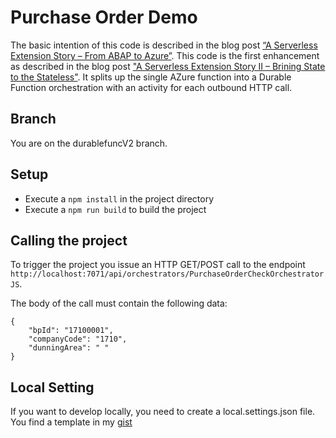 # Purchase Order Demo
The basic intention of this code is described in the blog post [“A Serverless Extension Story – From ABAP to Azure”](https://blogs.sap.com/2019/12/09/a-serverless-extension-story-from-abap-to-azure/). 
This code is the first enhancement as described in the blog post ["A Serverless Extension Story II – Brining State to the Stateless"](https://blogs.sap.com/2019/12/09/a-serverless-extension-story-from-abap-to-azure/). It splits up the single AZure function into a Durable Function orchestration with an activity for each outbound HTTP call. 
## Branch
You are on the durablefuncV2 branch.
## Setup
* Execute a `npm install` in the project directory
* Execute a `npm run build` to build the project
## Calling the project
To trigger the  project you issue an HTTP GET/POST call to the endpoint ` http://localhost:7071/api/orchestrators/PurchaseOrderCheckOrchestratorJS`.

The body of the call must contain the following data:
```
{
	"bpId": "17100001",
	"companyCode": "1710",
	"dunningArea": " "
}
```
## Local Setting
If you want to develop locally, you need to create a local.settings.json file. You find a template in my [gist](https://gist.github.com/lechnerc77/2da9c96d902cc554ce8250f202cb7f5b)